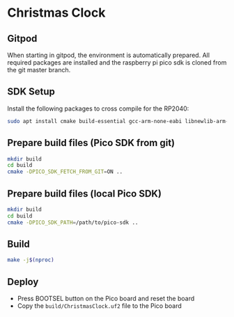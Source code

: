 # Christmas Clock

## Gitpod

When starting in gitpod, the environment is automatically prepared. All required packages are installed and the raspberry pi pico sdk is cloned from the git master branch.

## SDK Setup

Install the following packages to cross compile for the RP2040:

```bash
sudo apt install cmake build-essential gcc-arm-none-eabi libnewlib-arm-none-eabi libstdc++-arm-none-eabi-newlib
```

## Prepare build files (Pico SDK from git)

```bash
mkdir build
cd build
cmake -DPICO_SDK_FETCH_FROM_GIT=ON ..
```

## Prepare build files (local Pico SDK)

```bash
mkdir build
cd build
cmake -DPICO_SDK_PATH=/path/to/pico-sdk ..
```

## Build

```bash
make -j$(nproc)
```

## Deploy

- Press BOOTSEL button on the Pico board and reset the board
- Copy the `build/ChristmasClock.uf2` file to the Pico board

